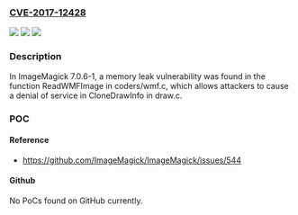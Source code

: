 ### [CVE-2017-12428](https://cve.mitre.org/cgi-bin/cvename.cgi?name=CVE-2017-12428)
![](https://img.shields.io/static/v1?label=Product&message=n%2Fa&color=blue)
![](https://img.shields.io/static/v1?label=Version&message=n%2Fa&color=blue)
![](https://img.shields.io/static/v1?label=Vulnerability&message=n%2Fa&color=brighgreen)

### Description

In ImageMagick 7.0.6-1, a memory leak vulnerability was found in the function ReadWMFImage in coders/wmf.c, which allows attackers to cause a denial of service in CloneDrawInfo in draw.c.

### POC

#### Reference
- https://github.com/ImageMagick/ImageMagick/issues/544

#### Github
No PoCs found on GitHub currently.

